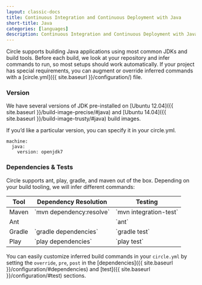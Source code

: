 ```yaml
---
layout: classic-docs
title: Continuous Integration and Continuous Deployment with Java
short-title: Java
categories: [languages]
description: Continuous Integration and Continuous Deployment with Java
---
```


Circle supports building Java applications using most common JDKs and build tools.
Before each build, we look at your repository and infer commands to run, so most
setups should work automatically.
If your project has special requirements, you can augment or override inferred commands
with a [circle.yml]({{ site.baseurl }}/configuration/) file.

### Version

We have several versions of JDK pre-installed on [Ubuntu 12.04]({{ site.baseurl }}/build-image-precise/#java) and [Ubuntu 14.04]({{ site.baseurl }}/build-image-trusty/#java) build images.

If you’d like a particular version, you can specify it in your circle.yml.

```
machine:
  java:
    version: openjdk7
```

### Dependencies & Tests

Circle supports ant, play, gradle, and maven out of the box.
Depending on your build tooling, we will infer different commands:

<table class='table'>
  <thead>
    <tr>
      <th>Tool</th>
      <th>Dependency Resolution</th>
      <th>Testing</th>
    </tr>
  </thead>
  <tbody>
    <tr>
      <td>Maven</td>
      <td>
        `mvn dependency:resolve`
      </td>
      <td>
        `mvn integration-test`
      </td>
    </tr>
    <tr>
      <td>Ant</td>
      <td></td>
      <td>
        `ant`
      </td>
    </tr>
    <tr>
      <td>Gradle</td>
      <td>
        `gradle dependencies`
      </td>
      <td>
        `gradle test`
      </td>
    </tr>
    <tr>
      <td>Play</td>
      <td>
        `play dependencies`
      </td>
      <td>
        `play test`
      </td>
    </tr>
  </tbody>
</table>

You can easily customize inferred build commands in your `circle.yml`
by setting the `override`, `pre`, `post` in the
[dependencies]({{ site.baseurl }}/configuration/#dependencies) and
[test]({{ site.baseurl }}/configuration/#test) sections.
